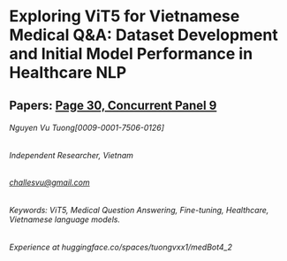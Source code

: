 # Exploring ViT5 for Vietnamese Medical Q&A: Dataset Development and Initial Model Performance in Healthcare NLP
## Papers: [Page 30, Concurrent Panel 9](https://www.colaconferences.com/colaimg/ICPA2024/ICPA2024%20Program%20Book%20(FINALRev2024-12-11).pdf)
###### Nguyen Vu Tuong[0009-0001-7506-0126]
###### Independent Researcher, Vietnam 
###### challesvu@gmail.com
###### Keywords: ViT5, Medical Question Answering, Fine-tuning, Healthcare, Vietnamese language models.
###### Experience at huggingface.co/spaces/tuongvxx1/medBot4_2
